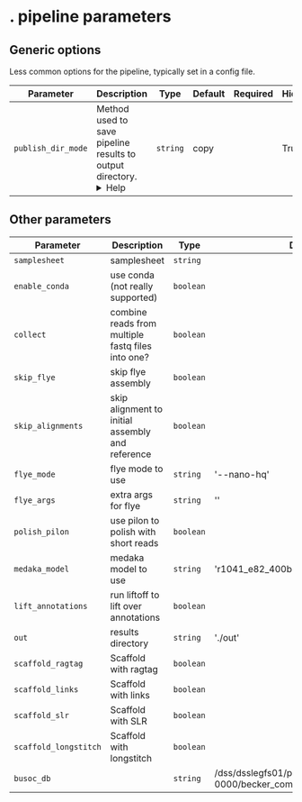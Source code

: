# . pipeline parameters



## Generic options

Less common options for the pipeline, typically set in a config file.

| Parameter | Description | Type | Default | Required | Hidden |
|-----------|-----------|-----------|-----------|-----------|-----------|
| `publish_dir_mode` | Method used to save pipeline results to output directory. <details><summary>Help</summary><small>The Nextflow `publishDir` option specifies which intermediate files should be saved to the output directory. This option tells the pipeline what method should be used to move these files. See [Nextflow docs](https://www.nextflow.io/docs/latest/process.html#publishdir) for details.</small></details>| `string` | copy |  | True |

## Other parameters

| Parameter | Description | Type | Default | Required | Hidden |
|-----------|-----------|-----------|-----------|-----------|-----------|
| `samplesheet` | samplesheet | `string` |  |  |  |
| `enable_conda` | use conda (not really supported) | `boolean` |  |  |  |
| `collect` | combine reads from multiple fastq files into one? | `boolean` |  |  |  |
| `skip_flye` | skip flye assembly | `boolean` |  |  |  |
| `skip_alignments` | skip alignment to initial assembly and reference | `boolean` |  |  |  |
| `flye_mode` | flye mode to use | `string` | '--nano-hq' |  |  |
| `flye_args` | extra args for flye | `string` | '' |  |  |
| `polish_pilon` | use pilon to polish with short reads | `boolean` |  |  |  |
| `medaka_model` | medaka model to use | `string` | 'r1041_e82_400bps_hac_v4.2.0' |  |  |
| `lift_annotations` | run liftoff to lift over annotations | `boolean` |  |  |  |
| `out` | results directory | `string` | './out' |  |  |
| `scaffold_ragtag` | Scaffold with ragtag | `boolean` |  |  |  |
| `scaffold_links` | Scaffold with links | `boolean` |  |  |  |
| `scaffold_slr` | Scaffold with SLR | `boolean` |  |  |  |
| `scaffold_longstitch` | Scaffold with longstitch | `boolean` |  |  |  |
| `busoc_db` |  | `string` | /dss/dsslegfs01/pn73so/pn73so-dss-0000/becker_common/software/busco_db |  |  |
